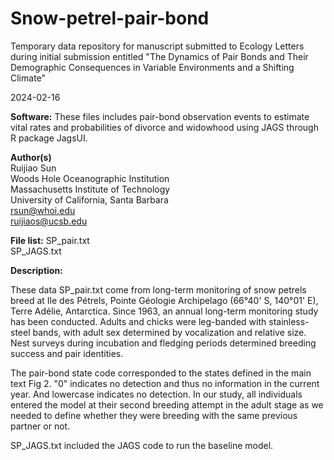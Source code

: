 # Snow-petrel-pair-bond
Temporary data repository for manuscript submitted to Ecology Letters during initial submission entitled "The Dynamics of Pair Bonds and Their Demographic
Consequences in Variable Environments and a Shifting Climate"

2024-02-16

**Software:**
These files includes pair-bond observation events to estimate vital rates and probabilities of divorce and widowhood using JAGS through R package JagsUI. 

**Author(s)**   
Ruijiao Sun  
Woods Hole Oceanographic Institution  
Massachusetts Institute of Technology  
University of California, Santa Barbara  
rsun@whoi.edu  
ruijiaos@ucsb.edu  

**File list:** 
SP_pair.txt  
SP_JAGS.txt  

**Description:**

These data SP_pair.txt come from long-term monitoring of snow petrels breed at Ile des Pétrels, Pointe Géologie Archipelago (66°40' S, 140°01' E), Terre Adélie, Antarctica. Since 1963, an annual long-term monitoring study has been conducted. Adults and chicks were leg-banded with stainless-steel bands, with adult sex determined by vocalization and relative size. Nest surveys during incubation and fledging periods determined breeding success and pair identities.

The pair-bond state code corresponded to the states defined in the main text Fig 2. "0" indicates no detection and thus no information in the current year. And lowercase indicates no detection. In our study, all individuals entered the model at their second breeding attempt in the adult stage as we needed to define whether they were breeding with the same previous partner or not. 

SP_JAGS.txt included the JAGS code to run the baseline model.
